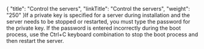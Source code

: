 {
    "title": "Control the servers",
    "linkTitle": "Control the servers",
    "weight": "250"
}If a private key is specified for a server during installation and the server needs to be stopped or restarted, you must type the password for the private key. If the password is entered incorrectly during the boot process, use the Ctrl+C keyboard combination to stop the boot process and then restart the server.
